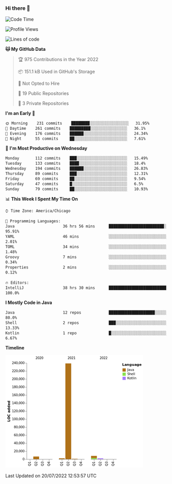 ### Hi there 👋


<!--START_SECTION:waka-->
![Code Time](http://img.shields.io/badge/Code%20Time-0%20secs-blue)

![Profile Views](http://img.shields.io/badge/Profile%20Views-13-blue)

![Lines of code](https://img.shields.io/badge/From%20Hello%20World%20I%27ve%20Written-259%20Thousand%20lines%20of%20code-blue)

**🐱 My GitHub Data** 

> 🏆 975 Contributions in the Year 2022
 > 
> 📦 151.1 kB Used in GitHub's Storage 
 > 
> 🚫 Not Opted to Hire
 > 
> 📜 19 Public Repositories 
 > 
> 🔑 3 Private Repositories  
 > 
**I'm an Early 🐤** 

```text
🌞 Morning    231 commits    ████████░░░░░░░░░░░░░░░░░   31.95% 
🌆 Daytime    261 commits    █████████░░░░░░░░░░░░░░░░   36.1% 
🌃 Evening    176 commits    ██████░░░░░░░░░░░░░░░░░░░   24.34% 
🌙 Night      55 commits     ██░░░░░░░░░░░░░░░░░░░░░░░   7.61%

```
📅 **I'm Most Productive on Wednesday** 

```text
Monday       112 commits    ███░░░░░░░░░░░░░░░░░░░░░░   15.49% 
Tuesday      133 commits    ████░░░░░░░░░░░░░░░░░░░░░   18.4% 
Wednesday    194 commits    ██████░░░░░░░░░░░░░░░░░░░   26.83% 
Thursday     89 commits     ███░░░░░░░░░░░░░░░░░░░░░░   12.31% 
Friday       69 commits     ██░░░░░░░░░░░░░░░░░░░░░░░   9.54% 
Saturday     47 commits     █░░░░░░░░░░░░░░░░░░░░░░░░   6.5% 
Sunday       79 commits     ██░░░░░░░░░░░░░░░░░░░░░░░   10.93%

```


📊 **This Week I Spent My Time On** 

```text
⌚︎ Time Zone: America/Chicago

💬 Programming Languages: 
Java                     36 hrs 56 mins      ████████████████████████░   95.91% 
YAML                     46 mins             ░░░░░░░░░░░░░░░░░░░░░░░░░   2.01% 
TOML                     34 mins             ░░░░░░░░░░░░░░░░░░░░░░░░░   1.48% 
Groovy                   7 mins              ░░░░░░░░░░░░░░░░░░░░░░░░░   0.34% 
Properties               2 mins              ░░░░░░░░░░░░░░░░░░░░░░░░░   0.12%

🔥 Editors: 
IntelliJ                 38 hrs 30 mins      █████████████████████████   100.0%

```

**I Mostly Code in Java** 

```text
Java                     12 repos            ████████████████████░░░░░   80.0% 
Shell                    2 repos             ███░░░░░░░░░░░░░░░░░░░░░░   13.33% 
Kotlin                   1 repo              █░░░░░░░░░░░░░░░░░░░░░░░░   6.67%

```


**Timeline**

![Chart not found](https://raw.githubusercontent.com/powercasgamer/powercasgamer/master/charts/bar_graph.png) 


 Last Updated on 20/07/2022 12:53:57 UTC
<!--END_SECTION:waka-->
